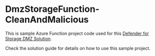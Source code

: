 # DmzStorageFunction-CleanAndMalicious
This is sample Azure Function project code used for this [Defender for Storage DMZ Solution](https://github.com/zcabrer/Defender-for-Storage-DMZ-Solution).

Check the solution guide for details on how to use this sample project.
